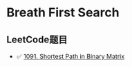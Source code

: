# Breath First Search

## LeetCode题目
* ✅ [1091. Shortest Path in Binary Matrix](https://leetcode.com/problems/shortest-path-in-binary-matrix/description/)